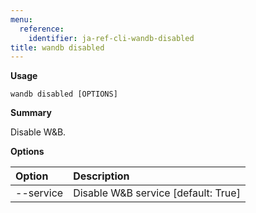 ```yaml
---
menu:
  reference:
    identifier: ja-ref-cli-wandb-disabled
title: wandb disabled
---
```


**Usage**

`wandb disabled [OPTIONS]`

**Summary**

Disable W&B.


**Options**

| **Option** | **Description** |
| :--- | :--- |
| --service | Disable W&B service  [default: True] |